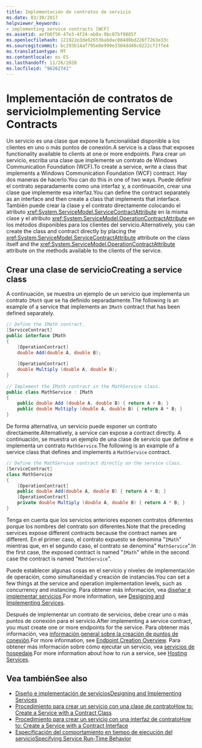 ```yaml
---
title: Implementación de contratos de servicio
ms.date: 03/30/2017
helpviewer_keywords:
- implementing service contracts [WCF]
ms.assetid: aefb6f56-47e3-4f24-ab0a-9bc07bf9885f
ms.openlocfilehash: 121922e3de62653babdac084d6bd226f7263e33c
ms.sourcegitcommit: bc293b14af795e0e999e3304dd40c0222cf2ffe4
ms.translationtype: MT
ms.contentlocale: es-ES
ms.lasthandoff: 11/26/2020
ms.locfileid: "96262741"
---
```

# <a name="implementing-service-contracts"></a><span data-ttu-id="5b508-102">Implementación de contratos de servicio</span><span class="sxs-lookup"><span data-stu-id="5b508-102">Implementing Service Contracts</span></span>

<span data-ttu-id="5b508-103">Un servicio es una clase que expone la funcionalidad disponible a los clientes en uno o más puntos de conexión.</span><span class="sxs-lookup"><span data-stu-id="5b508-103">A service is a class that exposes functionality available to clients at one or more endpoints.</span></span> <span data-ttu-id="5b508-104">Para crear un servicio, escriba una clase que implemente un contrato de Windows Communication Foundation (WCF).</span><span class="sxs-lookup"><span data-stu-id="5b508-104">To create a service, write a class that implements a Windows Communication Foundation (WCF) contract.</span></span> <span data-ttu-id="5b508-105">Hay dos maneras de hacerlo.</span><span class="sxs-lookup"><span data-stu-id="5b508-105">You can do this in one of two ways.</span></span> <span data-ttu-id="5b508-106">Puede definir el contrato separadamente como una interfaz y, a continuación, crear una clase que implemente esa interfaz.</span><span class="sxs-lookup"><span data-stu-id="5b508-106">You can define the contract separately as an interface and then create a class that implements that interface.</span></span> <span data-ttu-id="5b508-107">También puede crear la clase y el contrato directamente colocando el atributo <xref:System.ServiceModel.ServiceContractAttribute> en la misma clase y el atributo <xref:System.ServiceModel.OperationContractAttribute> en los métodos disponibles para los clientes del servicio.</span><span class="sxs-lookup"><span data-stu-id="5b508-107">Alternatively, you can create the class and contract directly by placing the <xref:System.ServiceModel.ServiceContractAttribute> attribute on the class itself and the <xref:System.ServiceModel.OperationContractAttribute> attribute on the methods available to the clients of the service.</span></span>  
  
## <a name="creating-a-service-class"></a><span data-ttu-id="5b508-108">Crear una clase de servicio</span><span class="sxs-lookup"><span data-stu-id="5b508-108">Creating a service class</span></span>  

 <span data-ttu-id="5b508-109">A continuación, se muestra un ejemplo de un servicio que implementa un contrato `IMath` que se ha definido separadamente.</span><span class="sxs-lookup"><span data-stu-id="5b508-109">The following is an example of a service that implements an `IMath` contract that has been defined separately.</span></span>  
  
```csharp  
// Define the IMath contract.  
[ServiceContract]  
public interface IMath  
{  
    [OperationContract]
    double Add(double A, double B);  
  
    [OperationContract]  
    double Multiply (double A, double B);  
}  
  
// Implement the IMath contract in the MathService class.  
public class MathService : IMath  
{  
    public double Add (double A, double B) { return A + B; }  
    public double Multiply (double A, double B) { return A * B; }  
}  
```  
  
 <span data-ttu-id="5b508-110">De forma alternativa, un servicio puede exponer un contrato directamente.</span><span class="sxs-lookup"><span data-stu-id="5b508-110">Alternatively, a service can expose a contract directly.</span></span> <span data-ttu-id="5b508-111">A continuación, se muestra un ejemplo de una clase de servicio que define e implementa un contrato `MathService`.</span><span class="sxs-lookup"><span data-stu-id="5b508-111">The following is an example of a service class that defines and implements a `MathService` contract.</span></span>  
  
```csharp  
// Define the MathService contract directly on the service class.  
[ServiceContract]  
class MathService  
{  
    [OperationContract]  
    public double Add(double A, double B) { return A + B; }  
    [OperationContract]  
    private double Multiply (double A, double B) { return A * B; }  
}  
```  
  
 <span data-ttu-id="5b508-112">Tenga en cuenta que los servicios anteriores exponen contratos diferentes porque los nombres del contrato son diferentes.</span><span class="sxs-lookup"><span data-stu-id="5b508-112">Note that the preceding services expose different contracts because the contract names are different.</span></span> <span data-ttu-id="5b508-113">En el primer caso, el contrato expuesto se denomina "`IMath`" mientras que, en el segundo caso, el contrato se denomina" `MathService`".</span><span class="sxs-lookup"><span data-stu-id="5b508-113">In the first case, the exposed contract is named "`IMath`" while in the second case the contract is named "`MathService`".</span></span>  
  
 <span data-ttu-id="5b508-114">Puede establecer algunas cosas en el servicio y niveles de implementación de operación, como simultaneidad y creación de instancias.</span><span class="sxs-lookup"><span data-stu-id="5b508-114">You can set a few things at the service and operation implementation levels, such as concurrency and instancing.</span></span> <span data-ttu-id="5b508-115">Para obtener más información, vea [diseñar e implementar servicios](designing-and-implementing-services.md).</span><span class="sxs-lookup"><span data-stu-id="5b508-115">For more information, see [Designing and Implementing Services](designing-and-implementing-services.md).</span></span>  
  
 <span data-ttu-id="5b508-116">Después de implementar un contrato de servicios, debe crear uno o más puntos de conexión para el servicio.</span><span class="sxs-lookup"><span data-stu-id="5b508-116">After implementing a service contract, you must create one or more endpoints for the service.</span></span> <span data-ttu-id="5b508-117">Para obtener más información, vea [información general sobre la creación de puntos de conexión](endpoint-creation-overview.md).</span><span class="sxs-lookup"><span data-stu-id="5b508-117">For more information, see [Endpoint Creation Overview](endpoint-creation-overview.md).</span></span> <span data-ttu-id="5b508-118">Para obtener más información sobre cómo ejecutar un servicio, vea [servicios de hospedaje](hosting-services.md).</span><span class="sxs-lookup"><span data-stu-id="5b508-118">For more information about how to run a service, see [Hosting Services](hosting-services.md).</span></span>  
  
## <a name="see-also"></a><span data-ttu-id="5b508-119">Vea también</span><span class="sxs-lookup"><span data-stu-id="5b508-119">See also</span></span>

- [<span data-ttu-id="5b508-120">Diseño e implementación de servicios</span><span class="sxs-lookup"><span data-stu-id="5b508-120">Designing and Implementing Services</span></span>](designing-and-implementing-services.md)
- [<span data-ttu-id="5b508-121">Procedimiento para crear un servicio con una clase de contrato</span><span class="sxs-lookup"><span data-stu-id="5b508-121">How to: Create a Service with a Contract Class</span></span>](./feature-details/how-to-create-a-wcf-contract-with-a-class.md)
- [<span data-ttu-id="5b508-122">Procedimiento para crear un servicio con una interfaz de contrato</span><span class="sxs-lookup"><span data-stu-id="5b508-122">How to: Create a Service with a Contract Interface</span></span>](./feature-details/how-to-create-a-service-with-a-contract-interface.md)
- [<span data-ttu-id="5b508-123">Especificación del comportamiento en tiempo de ejecución del servicio</span><span class="sxs-lookup"><span data-stu-id="5b508-123">Specifying Service Run-Time Behavior</span></span>](specifying-service-run-time-behavior.md)
